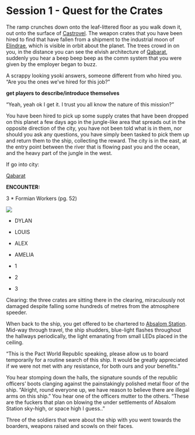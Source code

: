 

# Session 1 - Quest for the Crates

The ramp crunches down onto the leaf-littered floor as you walk down it, out onto the surface of [Castrovel](Castrovel%20a56427ce1c494eda8d90bbc1262cf2a2.html). The weapon crates that you have been hired to find that have fallen from a shipment to the industrial moon of [Elindrae](https://starfinderwiki.com/wiki/Elindrae), which is visible in orbit about the planet. The trees crowd in on you, in the distance you can see the elvish architecture of [Qabarat](https://starfinderwiki.com/wiki/Qabarat), suddenly you hear a beep beep beep as the comm system that you were given by the employer began to buzz.

A scrappy looking ysoki answers, someone different from who hired you. “Are you the ones we’ve hired for this job?”

__________________________get players to describe/introduce themselves__________________________

“Yeah, yeah ok I get it. I trust you all know the nature of this mission?”

You have been hired to pick up some supply crates that have been dropped on this planet a few days ago in the jungle-like area that spreads out in the opposite direction of the city, you have not been told what is in them, nor should you ask any questions, you have simply been tasked to pick them up and return them to the ship, collecting the reward. The city is in the east, at the entry point between the river that is flowing past you and the ocean, and the heavy part of the jungle in the west.

If go into city:

[Qabarat](https://starfinderwiki.com/wiki/Qabarat)

********************ENCOUNTER:********************

3 * Formian Workers (pg. 52)

[![](Untitled%2033.png)](Session%201%20-%20Quest%20for%20the%20Crates%208b2861f89ef84e7c920ddcb150544499/Untitled.png)

- DYLAN
- LOUIS
- ALEX

- AMELIA

- 1

- 2

- 3

Clearing: the three crates are sitting there in the clearing, miraculously not damaged despite falling some hundreds of metres from the atmosphere speeder.

When back to the ship, you get offered to be chartered to [Absalom Station](https://starfinderwiki.com/wiki/Absalom_Station). Mid-way through travel, the ship shudders, blue-light flashes throughout the hallways periodically, the light emanating from small LEDs placed in the ceiling.

“This is the Pact World Republic speaking, please allow us to board temporarily for a routine search of this ship. It would be greatly appreciated if we were not met with any resistance, for both ours and your benefits.”

You hear stomping down the halls, the signature sounds of the republic officers’ boots clanging against the painstakingly polished metal floor of the ship. “Alright, round everyone up, we have reason to believe there are illegal arms on this ship.” You hear one of the officers mutter to the others. “These are the fuckers that plan on blowing the under settlements of Absalom Station sky-high, or space high I guess..”

Three of the soldiers that were about the ship with you went towards the boarders, weapons raised and scowls on their faces.